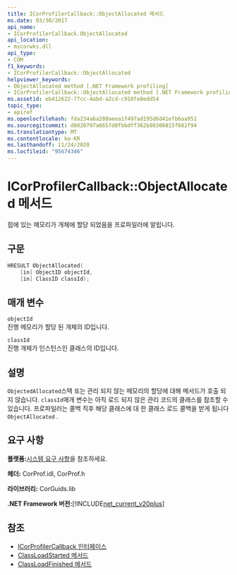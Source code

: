 ```yaml
---
title: ICorProfilerCallback::ObjectAllocated 메서드
ms.date: 03/30/2017
api_name:
- ICorProfilerCallback.ObjectAllocated
api_location:
- mscorwks.dll
api_type:
- COM
f1_keywords:
- ICorProfilerCallback::ObjectAllocated
helpviewer_keywords:
- ObjectAllocated method [.NET Framework profiling]
- ICorProfilerCallback::ObjectAllocated method [.NET Framework profiling]
ms.assetid: eb412622-77cc-4abd-a2cd-c910fe8edd54
topic_type:
- apiref
ms.openlocfilehash: fda234a6a280aeea1f497ad195d6d41efb6aa951
ms.sourcegitcommit: d8020797a6657d0fbbdff362b80300815f682f94
ms.translationtype: MT
ms.contentlocale: ko-KR
ms.lasthandoff: 11/24/2020
ms.locfileid: "95674346"
---
```

# <a name="icorprofilercallbackobjectallocated-method"></a>ICorProfilerCallback::ObjectAllocated 메서드

힙에 있는 메모리가 개체에 할당 되었음을 프로파일러에 알립니다.  
  
## <a name="syntax"></a>구문  
  
```cpp  
HRESULT ObjectAllocated(  
    [in] ObjectID objectId,  
    [in] ClassID classId);  
```  
  
## <a name="parameters"></a>매개 변수  

 `objectId`  
 진행 메모리가 할당 된 개체의 ID입니다.  
  
 `classId`  
 진행 개체가 인스턴스인 클래스의 ID입니다.  
  
## <a name="remarks"></a>설명  

 `ObjectedAllocated`스택 또는 관리 되지 않는 메모리의 할당에 대해 메서드가 호출 되지 않습니다. `classId`매개 변수는 아직 로드 되지 않은 관리 코드의 클래스를 참조할 수 있습니다. 프로파일러는 콜백 직후 해당 클래스에 대 한 클래스 로드 콜백을 받게 됩니다 `ObjectAllocated` .  
  
## <a name="requirements"></a>요구 사항  

 **플랫폼:**[시스템 요구 사항](../../get-started/system-requirements.md)을 참조하세요.  
  
 **헤더:** CorProf.idl, CorProf.h  
  
 **라이브러리:** CorGuids.lib  
  
 **.NET Framework 버전:**[!INCLUDE[net_current_v20plus](../../../../includes/net-current-v20plus-md.md)]  
  
## <a name="see-also"></a>참조

- [ICorProfilerCallback 인터페이스](icorprofilercallback-interface.md)
- [ClassLoadStarted 메서드](icorprofilercallback-classloadstarted-method.md)
- [ClassLoadFinished 메서드](icorprofilercallback-classloadfinished-method.md)
